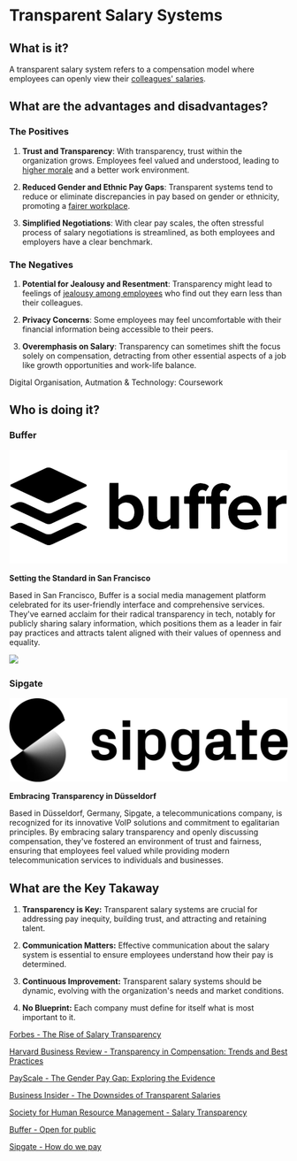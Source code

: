 # Transparent Salary Systems


## What is it?
A transparent salary system refers to a compensation model where employees can openly view their [colleagues' salaries](https://www.forbes.com/sites/sallypercy/2022/12/02/whats-so-great-about-pay-transparency/).



## What are the advantages and disadvantages?

### The Positives

1. **Trust and Transparency**: With transparency, trust within the organization grows. Employees feel valued and understood, leading to [higher morale](https://www.hbs.edu/ris/Publication%20Files/23-039_f20d86a0-a1cf-4bd6-8066-74ccc6f2c3cf.pdf) and a better work environment.

2. **Reduced Gender and Ethnic Pay Gaps**: Transparent systems tend to reduce or eliminate discrepancies in pay based on gender or ethnicity, promoting a [fairer workplace](https://time.com/5353848/salary-pay-transparency-work/).

3. **Simplified Negotiations**: With clear pay scales, the often stressful process of salary negotiations is streamlined, as both employees and employers have a clear benchmark.

### The Negatives

1. **Potential for Jealousy and Resentment**: Transparency might lead to feelings of [jealousy among employees](https://hbr.org/2022/08/research-the-unintended-consequences-of-pay-transparency) who find out they earn less than their colleagues.

2. **Privacy Concerns**: Some employees may feel uncomfortable with their financial information being accessible to their peers.

3. **Overemphasis on Salary**: Transparency can sometimes shift the focus solely on compensation, detracting from other essential aspects of a job like growth opportunities and work-life balance.

Digital Organisation, Autmation & Technology: Coursework


## Who is doing it?

### Buffer

![buffer_logo](images/buffer_logo.png)

**Setting the Standard in San Francisco**

Based in San Francisco, Buffer is a social media management platform celebrated for its user-friendly interface and comprehensive services. They've earned acclaim for their radical transparency in tech, notably for publicly sharing salary information, which positions them as a leader in fair pay practices and attracts talent aligned with their values of openness and equality.

![](images/buffer_salaries3.png)


### Sipgate

![sipgate_logo](images/sipgate_logo.png)

**Embracing Transparency in Düsseldorf**

Based in Düsseldorf, Germany, Sipgate, a telecommunications company, is recognized for its innovative VoIP solutions and commitment to egalitarian principles. By embracing salary transparency and openly discussing compensation, they've fostered an environment of trust and fairness, ensuring that employees feel valued while providing modern telecommunication services to individuals and businesses.

## What are the Key Takaway

1. **Transparency is Key:** Transparent salary systems are crucial for addressing pay inequity, building trust, and attracting and retaining talent.

2. **Communication Matters:** Effective communication about the salary system is essential to ensure employees understand how their pay is determined.

3. **Continuous Improvement:** Transparent salary systems should be dynamic, evolving with the organization's needs and market conditions.

3. **No Blueprint:** Each company must define for itself what is most important to it.



[Forbes - The Rise of Salary Transparency](https://www.forbes.com/)

[Harvard Business Review - Transparency in Compensation: Trends and Best Practices](https://www.hbr.org/)

[PayScale - The Gender Pay Gap: Exploring the Evidence](https://www.payscale.com/)

[Business Insider - The Downsides of Transparent Salaries](https://www.businessinsider.com/)

[Society for Human Resource Management - Salary Transparency](https://www.shrm.org/)

[Buffer - Open for public](https://buffer.com/open)

[Sipgate - How do we pay](https://sipgate.medium.com/so-zahlen-wir-6251ec42205a)
